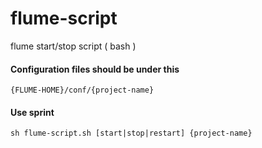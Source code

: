 flume-script
============

flume start/stop script ( bash )

#### Configuration files should be under this
`
{FLUME-HOME}/conf/{project-name}
`

#### Use sprint
`
sh flume-script.sh [start|stop|restart] {project-name}
`
